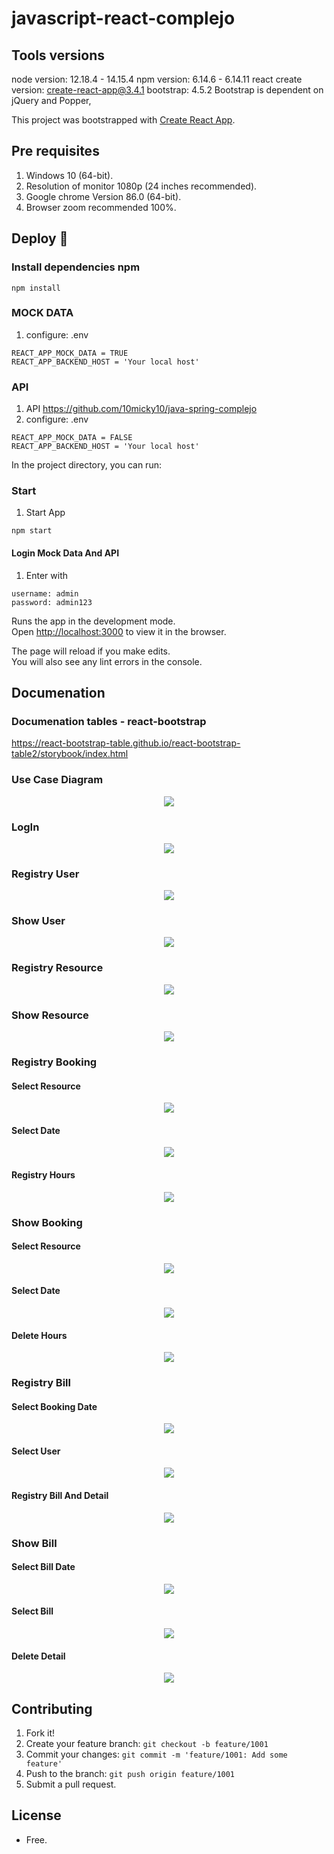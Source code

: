 # javascript-react-complejo

## Tools versions

node version: 12.18.4 - 14.15.4
npm version: 6.14.6 - 6.14.11
react create version: create-react-app@3.4.1
bootstrap: 4.5.2
Bootstrap is dependent on jQuery and Popper, 


This project was bootstrapped with [Create React App](https://github.com/facebook/create-react-app).

## Pre requisites

1. Windows 10 (64-bit).
2. Resolution of monitor 1080p (24 inches recommended).
3. Google chrome Version 86.0 (64-bit).
4. Browser zoom recommended 100%.

## Deploy 🚀

### Install dependencies npm

```
npm install
```

### MOCK DATA
1. configure: .env
```
REACT_APP_MOCK_DATA = TRUE
REACT_APP_BACKEND_HOST = 'Your local host'
```

### API 
1. API https://github.com/10micky10/java-spring-complejo
2. configure: .env
```
REACT_APP_MOCK_DATA = FALSE
REACT_APP_BACKEND_HOST = 'Your local host'
```

In the project directory, you can run:

### Start
1. Start App
```
npm start
```
#### Login Mock Data And API
1. Enter with
```
username: admin
password: admin123
```

Runs the app in the development mode.<br />
Open [http://localhost:3000](http://localhost:3000) to view it in the browser.

The page will reload if you make edits.<br />
You will also see any lint errors in the console.

## Documenation

### Documenation tables - react-bootstrap
https://react-bootstrap-table.github.io/react-bootstrap-table2/storybook/index.html

### Use Case Diagram

<p align="center">
  <img src="documentation/use-case-diagram.jpg">
</p>

### LogIn

<p align="center">
  <img src="documentation/login.jpg">
</p>

### Registry User

<p align="center">
  <img src="documentation/user-registry.jpg">
</p>

### Show User

<p align="center">
  <img src="documentation/user-show.jpg">
</p>

### Registry Resource

<p align="center">
  <img src="documentation/resource-registry.jpg">
</p>

### Show Resource

<p align="center">
  <img src="documentation/resource-show.jpg">
</p>

### Registry Booking

#### Select Resource

<p align="center">
  <img src="documentation/booking-registry-select-resource.jpg">
</p>

#### Select Date

<p align="center">
  <img src="documentation/booking-registry-select-date.jpg">
</p>

#### Registry Hours

<p align="center">
  <img src="documentation/booking-registry-hours.jpg">
</p>

### Show Booking

#### Select Resource

<p align="center">
  <img src="documentation/booking-show-select-resource.jpg">
</p>

#### Select Date

<p align="center">
  <img src="documentation/booking-show-select-date.jpg">
</p>

#### Delete Hours

<p align="center">
  <img src="documentation/booking-delete-hours.jpg">
</p>

### Registry Bill

#### Select Booking Date

<p align="center">
  <img src="documentation/bill-registry-select-booking-date.jpg">
</p>

#### Select User

<p align="center">
  <img src="documentation/bill-registry-select-user.jpg">
</p>

#### Registry Bill And Detail

<p align="center">
  <img src="documentation/bill-registry-bill-and-bill-detail.jpg">
</p>

### Show Bill

#### Select Bill Date

<p align="center">
  <img src="documentation/bill-show-select-bill-date.jpg">
</p>

#### Select Bill

<p align="center">
  <img src="documentation/bill-show-select-bill.jpg">
</p>

#### Delete Detail

<p align="center">
  <img src="documentation/bill-show-delete-bill-detail.jpg">
</p>

## Contributing

1. Fork it!
2. Create your feature branch: `git checkout -b feature/1001`
3. Commit your changes: `git commit -m 'feature/1001: Add some feature'`
4. Push to the branch: `git push origin feature/1001`
5. Submit a pull request.

## License

- Free.

